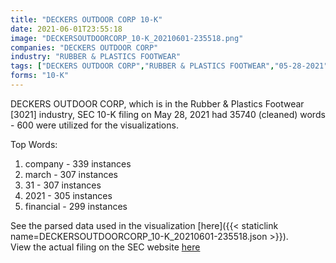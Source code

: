 ```yaml
---
title: "DECKERS OUTDOOR CORP 10-K"
date: 2021-06-01T23:55:18
image: "DECKERSOUTDOORCORP_10-K_20210601-235518.png"
companies: "DECKERS OUTDOOR CORP"
industry: "RUBBER & PLASTICS FOOTWEAR"
tags: ["DECKERS OUTDOOR CORP","RUBBER & PLASTICS FOOTWEAR","05-28-2021","10-K"]
forms: "10-K"
---
```

DECKERS OUTDOOR CORP, which is in the Rubber & Plastics Footwear [3021] industry, SEC 10-K filing on May 28, 2021 had 35740 (cleaned) words - 600 were utilized for the visualizations.

Top Words:
1. company - 339 instances
2. march - 307 instances
3. 31 - 307 instances
4. 2021 - 305 instances
5. financial - 299 instances


See the parsed data used in the visualization [here]({{< staticlink name=DECKERSOUTDOORCORP_10-K_20210601-235518.json >}}).  
View the actual filing on the SEC website [here](https://www.sec.gov/Archives/edgar/data/910521/0000910521-21-000017.txt)